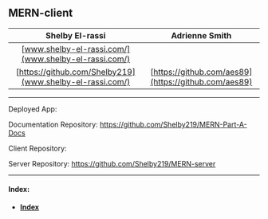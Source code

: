 ## MERN-client

|Shelby El-rassi|Adrienne Smith|
|:-------------:|:-------------:|
|[www.shelby-el-rassi.com/](www.shelby-el-rassi.com/)  |[]() |
|[https://github.com/Shelby219](www.shelby-el-rassi.com/)  |[https://github.com/aes89](https://github.com/aes89) |
---

Deployed App:

Documentation Repository: https://github.com/Shelby219/MERN-Part-A-Docs

Client Repository:

Server Repository: https://github.com/Shelby219/MERN-server

---

#### Index:
- [**Index**](#Index) 


